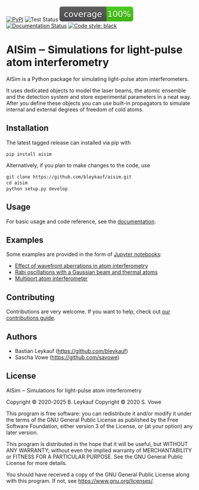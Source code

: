 [![PyPI](https://img.shields.io/pypi/v/aisim?color=blue)](https://pypi.org/project/aisim/)
![Test Status](https://github.com/bleykauf/aisim/actions/workflows/workflow.yml/badge.svg)
![Test Coverage](https://raw.githubusercontent.com/bleykauf/aisim/master/docs/coverage.svg)
[![Documentation Status](https://readthedocs.org/projects/aisim/badge/?version=latest)](https://aisim.readthedocs.io/en/latest/?badge=latest)
[![Code style: black](https://img.shields.io/badge/code%20style-black-000000.svg)](https://github.com/psf/black)

AISim ‒ Simulations for light-pulse atom interferometry
=======================================================

AISim is a Python package for simulating light-pulse atom
interferometers.

It uses dedicated objects to model the laser beams, the atomic ensemble
and the detection system and store experimental parameters in a neat
way. After you define these objects you can use built-in propagators to
simulate internal and external degrees of freedom of cold atoms.

Installation
------------

The latest tagged release can installed via pip with

    pip install aisim


Alternatively, if you plan to make changes to the code, use

    git clone https://github.com/bleykauf/aisim.git
    cd aisim
    python setup.py develop

Usage
-----

For basic usage and code reference, see the
[documentation](https://aisim.readthedocs.io).

Examples
--------

Some examples are provided in the form of [Jupyter
notebooks](https://jupyter.org/):

-   [Effect of wavefront aberrations in atom
    interferometry](https://github.com/bleykauf/aisim/blob/master/docs/examples/wavefront-aberrations.ipynb)
-   [Rabi oscillations with a Gaussian beam and thermal
    atoms](https://github.com/bleykauf/aisim/blob/master/docs/examples/rabi-oscillations.ipynb)
-   [Multiport atom interferometer](https://github.com/bleykauf/aisim/blob/master/docs/examples/multiport-ai.ipynb)

Contributing
------------

Contributions are very welcome. If you want to help, check out [our contributions guide](https://github.com/bleykauf/aisim/blob/master/docs/CONTRIBUTING.rst).

Authors
-------

-   Bastian Leykauf (<https://github.com/bleykauf>)
-   Sascha Vowe (<https://github.com/savowe>)

License
-------

AISim ‒ Simulations for light-pulse atom interferometry

Copyright © 2020-2025 B. Leykauf
Copyright © 2020 S. Vowe

This program is free software: you can redistribute it and/or modify it under the terms of the GNU General Public License as published by the Free Software Foundation, either version 3 of the License, or (at your option) any later version.

This program is distributed in the hope that it will be useful, but WITHOUT ANY WARRANTY; without even the implied warranty of MERCHANTABILITY or FITNESS FOR A PARTICULAR PURPOSE. See the GNU General Public License for more details.

You should have received a copy of the GNU General Public License along with this program. If not, see <https://www.gnu.org/licenses/>.
